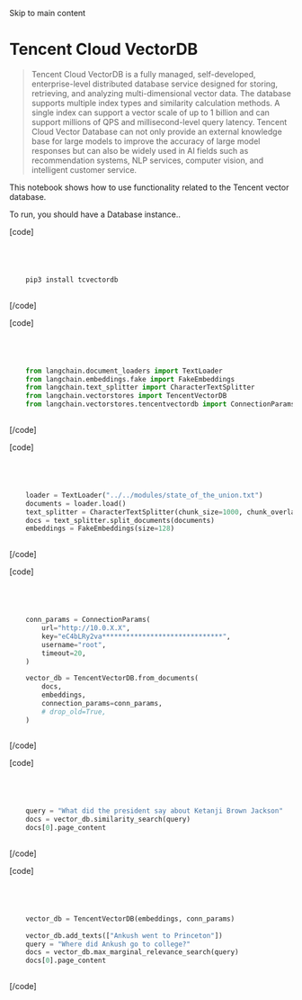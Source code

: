 

Skip to main content

# Tencent Cloud VectorDB

> Tencent Cloud VectorDB is a fully managed, self-developed, enterprise-level distributed database service designed for storing, retrieving, and analyzing multi-dimensional vector data. The database
> supports multiple index types and similarity calculation methods. A single index can support a vector scale of up to 1 billion and can support millions of QPS and millisecond-level query latency.
> Tencent Cloud Vector Database can not only provide an external knowledge base for large models to improve the accuracy of large model responses but can also be widely used in AI fields such as
> recommendation systems, NLP services, computer vision, and intelligent customer service.

This notebook shows how to use functionality related to the Tencent vector database.

To run, you should have a Database instance..

[code]
```python




    pip3 install tcvectordb  
    


```
[/code]


[code]
```python




    from langchain.document_loaders import TextLoader  
    from langchain.embeddings.fake import FakeEmbeddings  
    from langchain.text_splitter import CharacterTextSplitter  
    from langchain.vectorstores import TencentVectorDB  
    from langchain.vectorstores.tencentvectordb import ConnectionParams  
    


```
[/code]


[code]
```python




    loader = TextLoader("../../modules/state_of_the_union.txt")  
    documents = loader.load()  
    text_splitter = CharacterTextSplitter(chunk_size=1000, chunk_overlap=0)  
    docs = text_splitter.split_documents(documents)  
    embeddings = FakeEmbeddings(size=128)  
    


```
[/code]


[code]
```python




    conn_params = ConnectionParams(  
        url="http://10.0.X.X",  
        key="eC4bLRy2va******************************",  
        username="root",  
        timeout=20,  
    )  
      
    vector_db = TencentVectorDB.from_documents(  
        docs,  
        embeddings,  
        connection_params=conn_params,  
        # drop_old=True,  
    )  
    


```
[/code]


[code]
```python




    query = "What did the president say about Ketanji Brown Jackson"  
    docs = vector_db.similarity_search(query)  
    docs[0].page_content  
    


```
[/code]


[code]
```python




    vector_db = TencentVectorDB(embeddings, conn_params)  
      
    vector_db.add_texts(["Ankush went to Princeton"])  
    query = "Where did Ankush go to college?"  
    docs = vector_db.max_marginal_relevance_search(query)  
    docs[0].page_content  
    


```
[/code]


